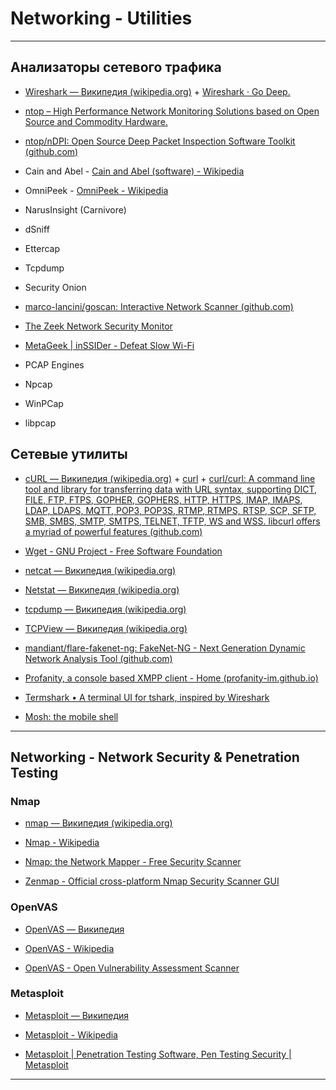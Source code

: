 # Networking - Utilities

---

## Анализаторы сетевого трафика

* [Wireshark — Википедия (wikipedia.org)](https://ru.wikipedia.org/wiki/Wireshark) + [Wireshark · Go Deep.](https://www.wireshark.org/)

* [ntop – High Performance Network Monitoring Solutions based on Open Source and Commodity Hardware.](https://www.ntop.org/)

* [ntop/nDPI: Open Source Deep Packet Inspection Software Toolkit (github.com)](https://github.com/ntop/nDPI)

* Cain and Abel - [Cain and Abel (software) - Wikipedia](https://en.wikipedia.org/wiki/Cain_and_Abel_(software))

* OmniPeek - [OmniPeek - Wikipedia](https://en.wikipedia.org/wiki/OmniPeek)

* NarusInsight (Carnivore)

* dSniff

* Ettercap

* Tcpdump

* Security Onion

* [marco-lancini/goscan: Interactive Network Scanner (github.com)](https://github.com/marco-lancini/goscan)

* [The Zeek Network Security Monitor](https://zeek.org/)

* [MetaGeek | inSSIDer - Defeat Slow Wi-Fi](https://www.metageek.com/inssider/)

* PCAP Engines

* Npcap

* WinPCap

* libpcap

## Сетевые утилиты

* [cURL — Википедия (wikipedia.org)](https://ru.wikipedia.org/wiki/CURL) + [curl](https://curl.se/) + [curl/curl: A command line tool and library for transferring data with URL syntax, supporting DICT, FILE, FTP, FTPS, GOPHER, GOPHERS, HTTP, HTTPS, IMAP, IMAPS, LDAP, LDAPS, MQTT, POP3, POP3S, RTMP, RTMPS, RTSP, SCP, SFTP, SMB, SMBS, SMTP, SMTPS, TELNET, TFTP, WS and WSS. libcurl offers a myriad of powerful features (github.com)](https://github.com/curl/curl)

* [Wget - GNU Project - Free Software Foundation](https://www.gnu.org/software/wget/)

* [netcat — Википедия (wikipedia.org)](https://ru.wikipedia.org/wiki/Netcat)

* [Netstat — Википедия (wikipedia.org)](https://ru.wikipedia.org/wiki/Netstat)

* [tcpdump — Википедия (wikipedia.org)](https://ru.wikipedia.org/wiki/Tcpdump)

* [TCPView — Википедия (wikipedia.org)](https://ru.wikipedia.org/wiki/TCPView)

* [mandiant/flare-fakenet-ng: FakeNet-NG - Next Generation Dynamic Network Analysis Tool (github.com)](https://github.com/mandiant/flare-fakenet-ng)

* [Profanity, a console based XMPP client - Home (profanity-im.github.io)](https://profanity-im.github.io/)

* [Termshark • A terminal UI for tshark, inspired by Wireshark](https://termshark.io/)

* [Mosh: the mobile shell](https://mosh.org/)

---

## Networking - Network Security & Penetration Testing

### Nmap

* [nmap — Википедия (wikipedia.org)](https://ru.wikipedia.org/wiki/Nmap)

* [Nmap - Wikipedia](https://en.wikipedia.org/wiki/Nmap)

* [Nmap: the Network Mapper - Free Security Scanner](https://nmap.org/)

* [Zenmap - Official cross-platform Nmap Security Scanner GUI](https://nmap.org/zenmap/)

### OpenVAS

* [OpenVAS — Википедия](https://ru.wikipedia.org/wiki/OpenVAS)

* [OpenVAS - Wikipedia](https://en.wikipedia.org/wiki/OpenVAS)

* [OpenVAS - Open Vulnerability Assessment Scanner](https://www.openvas.org/)

### Metasploit

* [Metasploit — Википедия](https://ru.wikipedia.org/wiki/Metasploit)

* [Metasploit - Wikipedia](https://en.wikipedia.org/wiki/Metasploit)

* [Metasploit | Penetration Testing Software, Pen Testing Security | Metasploit](https://www.metasploit.com/)

---
